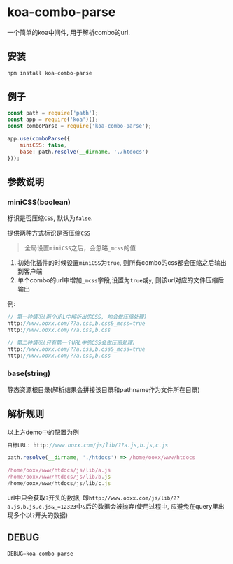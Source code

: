 # koa-combo-parse

一个简单的koa中间件, 用于解析combo的url.

## 安装

```javascript
npm install koa-combo-parse
```

## 例子

```javascript
const path = require('path');
const app = require('koa')();
const comboParse = require('koa-combo-parse');

app.use(comboParse({
    miniCSS: false,
    base: path.resolve(__dirname, './htdocs')
}));

```


## 参数说明

### miniCSS(boolean)

标识是否压缩`CSS`, 默认为`false`.

提供两种方式标识是否压缩`CSS`

> 全局设置`miniCSS`之后，会忽略`_mcss`的值

1. 初始化插件的时候设置`miniCSS`为`true`, 则所有combo的css都会压缩之后输出到客户端
2. 单个combo的url中增加`_mcss`字段,设置为`true`或`y`, 则该url对应的文件压缩后输出


例: 

```javascript
// 第一种情况(两个URL中解析出的CSS, 均会做压缩处理)
http://www.ooxx.com/??a.css,b.css&_mcss=true
http://www.ooxx.com/??a.css,b.css

// 第二种情况(只有第一个URL中的CSS会做压缩处理)
http://www.ooxx.com/??a.css,b.css&_mcss=true
http://www.ooxx.com/??a.css,b.css
```

### base(string)

静态资源根目录(解析结果会拼接该目录和pathname作为文件所在目录)


## 解析规则

以上方demo中的配置为例

```javascript
目标URL: http://www.ooxx.com/js/lib/??a.js,b.js,c.js

path.resolve(__dirname, './htdocs') => /home/ooxx/www/htdocs

/home/ooxx/www/htdocs/js/lib/a.js
/home/ooxx/www/htdocs/js/lib/b.js
/home/ooxx/www/htdocs/js/lib/c.js
```

url中只会获取`?`开头的数据, 即`http://www.ooxx.com/js/lib/??a.js,b.js,c.js&_=12323`中`&`后的数据会被抛弃(使用过程中, 应避免在query里出现多个以`?`开头的数据)

## DEBUG

```javascript
DEBUG=koa-combo-parse
```